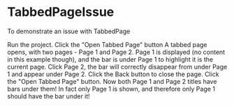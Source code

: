 # TabbedPageIssue

To demonstrate an issue with TabbedPage

Run the project.
Click the "Open Tabbed Page" button
A tabbed page opens, with two pages - Page 1 and Page 2.
Page 1 is displayed (no content in this example though), and the bar is under Page 1 to highlight it is the current page.
Click Page 2, the bar will correctly disappear from under Page 1 and appear under Page 2.
Click the Back button to close the page.
Click the "Open Tabbed Page" button.
Now both Page 1 and Page 2 titles have bars under them! In fact only Page 1 is shown, and therefore only Page 1 should have the bar under it!
